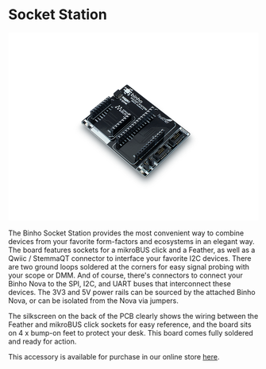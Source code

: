 # Socket Station

![](../../.gitbook/assets/socketStation.png)

The Binho Socket Station provides the most convenient way to combine devices from your favorite form-factors and ecosystems in an elegant way. The board features sockets for a mikroBUS click and a Feather, as well as a Qwiic / StemmaQT connector to interface your favorite I2C devices. There are two ground loops soldered at the corners for easy signal probing with your scope or DMM. And of course, there's connectors to connect your Binho Nova to the SPI, I2C, and UART buses that interconnect these devices. The 3V3 and 5V power rails can be sourced by the attached Binho Nova, or can be isolated from the Nova via jumpers.

The silkscreen on the back of the PCB clearly shows the wiring between the Feather and mikroBUS click sockets for easy reference, and the board sits on 4 x bump-on feet to protect your desk. This board comes fully soldered and ready for action.

This accessory is available for purchase in our online store [here](https://binho.io/collections/accessories/products/mikrobus-click-pack).
